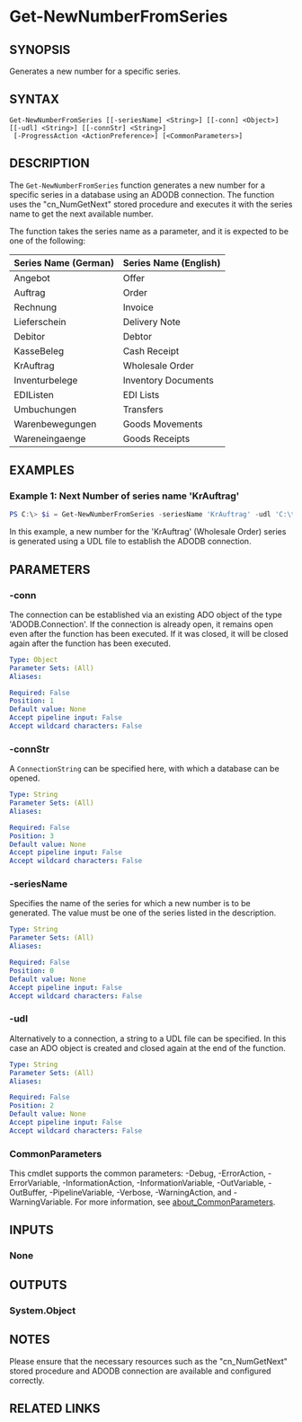 ﻿---
external help file: EulandaConnect-help.xml
Module Name: EulandaConnect
online version: https://github.com/Eulanda/EulandaConnect/blob/master/docs/Get-NewNumberFromSeries.md
schema: 2.0.0
lastMod: 2024-03-19T06:27:25
---

# Get-NewNumberFromSeries

## SYNOPSIS
Generates a new number for a specific series.

## SYNTAX

```
Get-NewNumberFromSeries [[-seriesName] <String>] [[-conn] <Object>] [[-udl] <String>] [[-connStr] <String>]
 [-ProgressAction <ActionPreference>] [<CommonParameters>]
```

## DESCRIPTION
The `Get-NewNumberFromSeries` function generates a new number for a specific series in a database using an ADODB connection. The function uses the "cn_NumGetNext" stored procedure and executes it with the series name to get the next available number.

The function takes the series name as a parameter, and it is expected to be one of the following:

| Series Name (German) | Series Name (English) |
|---|---|
| Angebot | Offer |
| Auftrag | Order |
| Rechnung | Invoice |
| Lieferschein | Delivery Note |
| Debitor | Debtor |
| KasseBeleg | Cash Receipt |
| KrAuftrag | Wholesale Order |
| Inventurbelege | Inventory Documents |
| EDIListen | EDI Lists |
| Umbuchungen | Transfers |
| Warenbewegungen | Goods Movements |
| Wareneingaenge | Goods Receipts |

## EXAMPLES

### Example 1: Next Number of series name 'KrAuftrag'
```powershell
PS C:\> $i = Get-NewNumberFromSeries -seriesName 'KrAuftrag' -udl 'C:\temp\EULANDA_1 JohnDow.udl'
```

In this example, a new number for the 'KrAuftrag' (Wholesale Order) series is generated using a UDL file to establish the ADODB connection.

## PARAMETERS

### -conn
The connection can be established via an existing ADO object of the type 'ADODB.Connection'. If the connection is already open, it remains open even after the function has been executed. If it was closed, it will be closed again after the function has been executed.

```yaml
Type: Object
Parameter Sets: (All)
Aliases:

Required: False
Position: 1
Default value: None
Accept pipeline input: False
Accept wildcard characters: False
```

### -connStr
A `ConnectionString` can be specified here, with which a database can be opened.

```yaml
Type: String
Parameter Sets: (All)
Aliases:

Required: False
Position: 3
Default value: None
Accept pipeline input: False
Accept wildcard characters: False
```

### -seriesName
Specifies the name of the series for which a new number is to be generated. The value must be one of the series listed in the description.

```yaml
Type: String
Parameter Sets: (All)
Aliases:

Required: False
Position: 0
Default value: None
Accept pipeline input: False
Accept wildcard characters: False
```

### -udl
Alternatively to a connection, a string to a UDL file can be specified. In this case an ADO object is created and closed again at the end of the function.

```yaml
Type: String
Parameter Sets: (All)
Aliases:

Required: False
Position: 2
Default value: None
Accept pipeline input: False
Accept wildcard characters: False
```


### CommonParameters
This cmdlet supports the common parameters: -Debug, -ErrorAction, -ErrorVariable, -InformationAction, -InformationVariable, -OutVariable, -OutBuffer, -PipelineVariable, -Verbose, -WarningAction, and -WarningVariable. For more information, see [about_CommonParameters](http://go.microsoft.com/fwlink/?LinkID=113216).

## INPUTS

### None

## OUTPUTS

### System.Object
## NOTES

Please ensure that the necessary resources such as the "cn_NumGetNext" stored procedure and ADODB connection are available and configured correctly.

## RELATED LINKS


